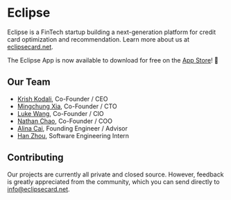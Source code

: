 # Eclipse

Eclipse is a FinTech startup building a next-generation platform for credit card optimization and recommendation. Learn more about us at [eclipsecard.net](https://eclipsecard.net).

The Eclipse App is now available to download for free on the [App Store](https://apps.apple.com/app/eclipse-cashback-and-rewards/id6444634565)! 🎉

## Our Team

- [Krish Kodali](https://www.linkedin.com/in/krish-kodali/), Co-Founder / CEO
- [Mingchung Xia](https://www.linkedin.com/in/mingchung-xia/), Co-Founder / CTO
- [Luke Wang](https://www.linkedin.com/in/luke-wang63/), Co-Founder / CIO
- [Nathan Chao](https://www.linkedin.com/in/nathan-chao-997376204/), Co-Founder / COO
- [Alina Cai](https://www.linkedin.com/in/alina-cai/), Founding Engineer / Advisor
- [Han Zhou](https://www.linkedin.com/in/han-zhou-656676280/), Software Engineering Intern

## Contributing

Our projects are currently all private and closed source. However, feedback is greatly appreciated from the community, which you can send directly to info@eclipsecard.net.
